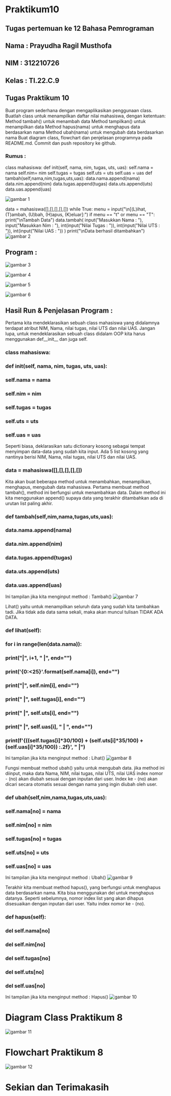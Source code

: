 # Praktikum10

## Tugas pertemuan ke 12 Bahasa Pemrograman

## Nama  : Prayudha Ragil Musthofa
## NIM   : 312210726
## Kelas : TI.22.C.9

## Tugas Praktikum 10
Buat program sederhana dengan mengaplikasikan penggunaan class. Buatlah class untuk menampilkan daftar nilai mahasiswa, dengan ketentuan:
Method tambah() untuk menambah data
Method tampilkan() untuk menampilkan data
Method hapus(nama) untuk menghapus data berdasarkan nama
Method ubah(nama) untuk mengubah data berdasarkan nama
Buat diagram class, flowchart dan penjelasan programnya pada README.md.
Commit dan push repository ke github.

### Rumus :
class mahasiswa: def init(self, nama, nim, tugas, uts, uas): self.nama = nama self.nim= nim self.tugas = tugas self.uts = uts self.uas = uas def tambah(self,nama,nim,tugas,uts,uas): data.nama.append(nama) data.nim.append(nim) data.tugas.append(tugas) data.uts.append(uts) data.uas.append(uas)

![gambar 1](img/1.png)

data = mahasiswa([],[],[],[],[])
while True: menu = input("\n[(L)ihat, (T)ambah, (U)bah, (H)apus, (K)eluar]:") if menu == "t" or menu == "T": print("\nTambah Data") data.tambah( input("Masukkan Nama : "), input("Masukkan Nim : "), int(input("Nilai Tugas : ")), int(input("Nilai UTS : ")), int(input("Nilai UAS : ")) ) print("\nData berhasil ditambahkan")
![gambar 2](img/2.png)

## Program :

![gambar 3](img/3.png)

![gambar 4](img/4.png)

![gambar 5](img/5.png)

![gambar 6](img/6.png)

## Hasil Run & Penjelasan Program :
Pertama kita mendeklarasikan sebuah class mahasiswa yang didalamnya terdapat atribut NIM, Nama, nilai tugas, nilai UTS dan nilai UAS. Jangan lupa, untuk mendeklarasikan sebuah class didalam OOP kita harus menggunakan def__init__ dan juga self.

### class mahasiswa:
###    def __init__(self, nama, nim, tugas, uts, uas):
###        self.nama = nama
###        self.nim = nim
###        self.tugas = tugas
###        self.uts = uts
###        self.uas = uas
Seperti biasa, deklarasikan satu dictionary kosong sebagai tempat menyimpan data-data yang sudah kita input. Ada 5 list kosong yang nantinya berisi NIM, Nama, nilai tugas, nilai UTS dan nilai UAS.
### data = mahasiswa([],[],[],[],[])  
Kita akan buat beberapa method untuk menambahkan, menampilkan, menghapus, mengubah data mahasiswa. Pertama membuat method tambah(), method ini berfungsi untuk menambahkan data. Dalam method ini kita menggunakan append() supaya data yang terakhir ditambahkan ada di urutan list paling akhir.
### def tambah(self,nim,nama,tugas,uts,uas):
###        data.nama.append(nama)
###        data.nim.append(nim)
###        data.tugas.append(tugas)
###        data.uts.append(uts)
###        data.uas.append(uas)

Ini tampilan jika kita menginput method : Tambah()
![gambar 7](img/7.png)

Lihat() yaitu untuk menampilkan seluruh data yang sudah kita tambahkan tadi. Jika tidak ada data sama sekali, maka akan muncul tulisan TIDAK ADA DATA.
### def lihat(self):
###         for i in range(len(data.nama)):
###             print("|", i+1, "  |", end="")
###             print('{0:<25}'.format(self.nama[i]), end="")
###             print("|", self.nim[i], end="")
###             print(" |", self.tugas[i], end="")
###             print("    |", self.uts[i], end="")
###             print("  |", self.uas[i], " | ", end="")
###             print(f'{((self.tugas[i]*30/100) + (self.uts[i]*35/100) + (self.uas[i]*35/100)) :.2f}', " |")
Ini tampilan jika kita menginput method : Lihat()
![gambar 8](img/8.png)

Fungsi membuat method ubah() yaitu untuk mengubah data. jika method ini diinput, maka data Nama, NIM, nilai tugas, nilai UTS, nilai UAS index nomor - (no) akan diubah sesuai dengan inputan dari user. Index ke - (no) akan dicari secara otomatis sesuai dengan nama yang ingin diubah oleh user.
### def ubah(self,nim,nama,tugas,uts,uas):
###         self.nama[no] = nama
###         self.nim[no] = nim
###         self.tugas[no] = tugas
###         self.uts[no] = uts
###         self.uas[no] = uas
Ini tampilan jika kita menginput method : Ubah()
![gambar 9](img/9.png)

Terakhir kita membuat method hapus(), yang berfungsi untuk menghapus data berdasarkan nama. Kita bisa menggunakan del untuk menghapus datanya. Seperti sebelumnya, nomor index list yang akan dihapus disesuaikan dengan inputan dari user. Yaitu index nomor ke - (no).
### def hapus(self):
###         del self.nama[no]
###         del self.nim[no]
###         del self.tugas[no]
###         del self.uts[no]
###        del self.uas[no]
Ini tampilan jika kita menginput method : Hapus()
![gambar 10](img/10.png)

# Diagram Class Praktikum 8
![gambar 11](img/11.jpg)

# Flowchart Praktikum 8
![gambar 12](img/12.png)

# Sekian dan Terimakasih